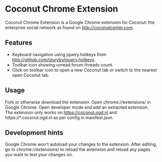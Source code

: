 # Coconut Chrome Extension
Coconut Chrome Extension is a Google Chrome extension for Coconut: the enterprise social network as found on http://coconutcenter.com.

## Features
* Keyboard navigation using jquery.hotkeys from http://github.com/tzuryby/jquery.hotkeys.
* Toolbar icon showing unread forum threads count.
* Click on toolbar icon to open a new Coconut tab or switch to the nearest open Coconut tab.

## Usage
Fork or otherwise download the extension. Open chrome://extensions/ in Google Chrome. Open developer mode and add an extracted extension.
The extension only works on https://coconut.ogd.nl and https://*.coconut.ogd.nl as per config in manifest.json.

## Development hints
Google Chrome won't autoload your changes to the extension. After editing, go to chrome://extensions/ to reload the extension and reload any pages you want to test your changes on.
